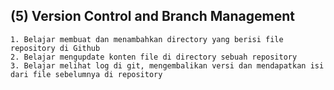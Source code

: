 ## (5) Version Control and Branch Management

```
1. Belajar membuat dan menambahkan directory yang berisi file repository di Github
2. Belajar mengupdate konten file di directory sebuah repository
3. Belajar melihat log di git, mengembalikan versi dan mendapatkan isi dari file sebelumnya di repository
```
